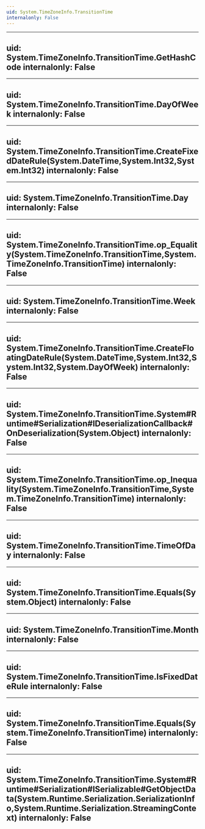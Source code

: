 ```yaml
---
uid: System.TimeZoneInfo.TransitionTime
internalonly: False
---
```


---
uid: System.TimeZoneInfo.TransitionTime.GetHashCode
internalonly: False
---

---
uid: System.TimeZoneInfo.TransitionTime.DayOfWeek
internalonly: False
---

---
uid: System.TimeZoneInfo.TransitionTime.CreateFixedDateRule(System.DateTime,System.Int32,System.Int32)
internalonly: False
---

---
uid: System.TimeZoneInfo.TransitionTime.Day
internalonly: False
---

---
uid: System.TimeZoneInfo.TransitionTime.op_Equality(System.TimeZoneInfo.TransitionTime,System.TimeZoneInfo.TransitionTime)
internalonly: False
---

---
uid: System.TimeZoneInfo.TransitionTime.Week
internalonly: False
---

---
uid: System.TimeZoneInfo.TransitionTime.CreateFloatingDateRule(System.DateTime,System.Int32,System.Int32,System.DayOfWeek)
internalonly: False
---

---
uid: System.TimeZoneInfo.TransitionTime.System#Runtime#Serialization#IDeserializationCallback#OnDeserialization(System.Object)
internalonly: False
---

---
uid: System.TimeZoneInfo.TransitionTime.op_Inequality(System.TimeZoneInfo.TransitionTime,System.TimeZoneInfo.TransitionTime)
internalonly: False
---

---
uid: System.TimeZoneInfo.TransitionTime.TimeOfDay
internalonly: False
---

---
uid: System.TimeZoneInfo.TransitionTime.Equals(System.Object)
internalonly: False
---

---
uid: System.TimeZoneInfo.TransitionTime.Month
internalonly: False
---

---
uid: System.TimeZoneInfo.TransitionTime.IsFixedDateRule
internalonly: False
---

---
uid: System.TimeZoneInfo.TransitionTime.Equals(System.TimeZoneInfo.TransitionTime)
internalonly: False
---

---
uid: System.TimeZoneInfo.TransitionTime.System#Runtime#Serialization#ISerializable#GetObjectData(System.Runtime.Serialization.SerializationInfo,System.Runtime.Serialization.StreamingContext)
internalonly: False
---
